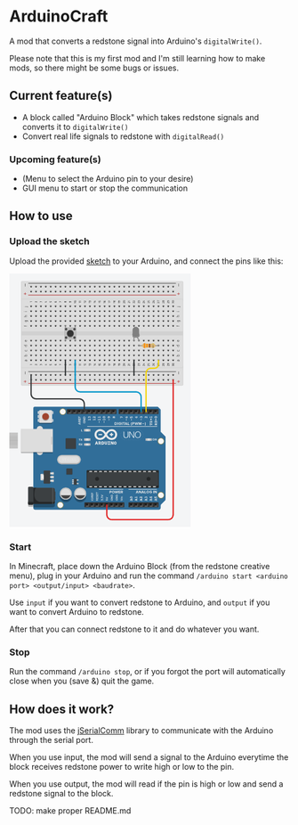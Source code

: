 # ArduinoCraft
A mod that converts a redstone signal into Arduino's ```digitalWrite()```.

Please note that this is my first mod and I'm still learning how to make mods, so there might be some bugs or issues.
## Current feature(s)
- A block called "Arduino Block" which takes redstone signals and converts it to ```digitalWrite()```
- Convert real life signals to redstone with ```digitalRead()```

### Upcoming feature(s)
- (Menu to select the Arduino pin to your desire)
- GUI menu to start or stop the communication


## How to use

### Upload the sketch
Upload the provided [sketch](arduino/example.ino) to your Arduino, and connect the pins like this:

![image](arduino/circuit.png)

### Start
In Minecraft, place down the Arduino Block (from the redstone creative menu), 
plug in your Arduino and run the command ```/arduino start <arduino port> <output/input> <baudrate>```.

Use ```input``` if you want to convert redstone to Arduino, and ```output``` if you want to convert Arduino to redstone.

After that you can connect redstone to it and do whatever you want.
### Stop
Run the command ```/arduino stop```, or if you forgot the port will automatically close when you (save &) quit the game.
## How does it work?
The mod uses the [jSerialComm](https://fazecast.github.io/jSerialComm/) library to communicate with the Arduino through the serial port. 

When you use input, the mod will send a signal to the Arduino everytime the block receives redstone power to write high or low to the pin. 

When you use output, the mod will read if the pin is high or low and send a redstone signal to the block.


TODO: make proper README.md
